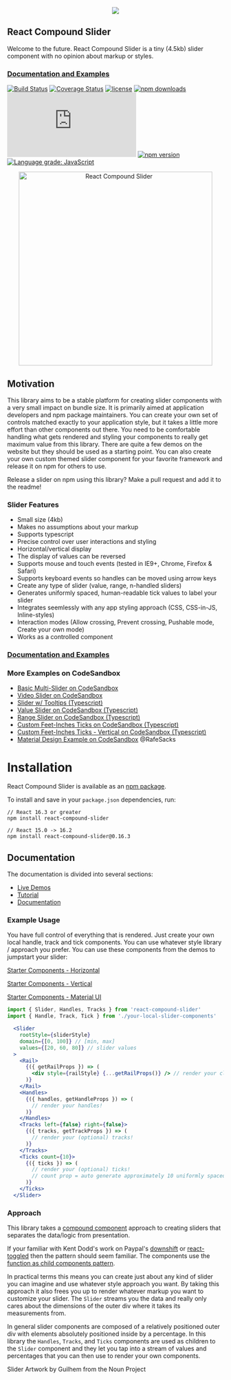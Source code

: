 <div style="text-align:center;">
  <a href="https://sghall.github.io/react-compound-slider" target="\_parent">
  <img src="https://user-images.githubusercontent.com/4615775/51296069-8fa30780-19d7-11e9-9399-ace98ee439f0.png"/></a>
</div>

## React Compound Slider

Welcome to the future. React Compound Slider is a tiny (4.5kb) slider component with no opinion about markup or styles.

### [Documentation and Examples](https://sghall.github.io/react-compound-slider/#/slider-demos/horizontal)

[![Build Status](https://travis-ci.org/sghall/react-compound-slider.svg?branch=master)](https://travis-ci.org/sghall/react-compound-slider)
[![Coverage Status](https://coveralls.io/repos/github/sghall/react-compound-slider/badge.svg?branch=master)](https://coveralls.io/github/sghall/react-compound-slider?branch=master)
[![license](https://img.shields.io/github/license/mashape/apistatus.svg?maxAge=2592000)](https://github.com/sghall/react-compound-slider/blob/master/LICENSE)
[![npm downloads](https://img.shields.io/npm/dm/react-compound-slider.svg)](https://www.npmjs.com/package/react-compound-slider)
![gzip size](http://img.badgesize.io/https://npmcdn.com/react-compound-slider/dist/react-compound-slider.min.js?compression=gzip)
[![npm version](https://img.shields.io/npm/v/react-compound-slider.svg)](https://www.npmjs.com/package/react-compound-slider)
[![Language grade: JavaScript](https://img.shields.io/lgtm/grade/javascript/g/sghall/react-compound-slider.svg?logo=lgtm&logoWidth=18)](https://lgtm.com/projects/g/sghall/react-compound-slider/context:javascript)

<div style="text-align:center;">
  <a href="https://sghall.github.io/react-compound-slider" target="\_parent">
  <img src="https://user-images.githubusercontent.com/4615775/46690444-2aa96b80-cbb7-11e8-8cdd-d1af59df59fe.png" alt="React Compound Slider" style="width:450px;"/></a>
</div>

## Motivation

This library aims to be a stable platform for creating slider components with a very small impact on bundle size. It is primarily aimed at application developers and npm package maintainers.  You can create your own set of controls matched exactly to your application style, but it takes a little more effort than other components out there. You need to be comfortable handling what gets rendered and styling your components to really get maximum value from this library.  There are quite a few demos on the website but they should be used as a starting point.  You can also create your own custom themed slider component for your favorite framework and release it on npm for others to use. 

Release a slider on npm using this library?  Make a pull request and add it to the readme!

### Slider Features

- Small size (4kb)
- Makes no assumptions about your markup
- Supports typescript
- Precise control over user interactions and styling
- Horizontal/vertical display
- The display of values can be reversed
- Supports mouse and touch events (tested in IE9+, Chrome, Firefox & Safari)
- Supports keyboard events so handles can be moved using arrow keys
- Create any type of slider (value, range, n-handled sliders)
- Generates uniformly spaced, human-readable tick values to label your slider
- Integrates seemlessly with any app styling approach (CSS, CSS-in-JS, Inline-styles)
- Interaction modes (Allow crossing, Prevent crossing, Pushable mode, Create your own mode)
- Works as a controlled component

### [Documentation and Examples](https://sghall.github.io/react-compound-slider/#/slider-demos/horizontal)

### More Examples on CodeSandbox

* [Basic Multi-Slider on CodeSandbox](https://codesandbox.io/s/plzyr7lmj)
* [Video Slider on CodeSandbox](https://codesandbox.io/s/1z51zn6q23)
* [Slider w/ Tooltips (Typescript)](https://codesandbox.io/s/pjwwzzj8qm)
* [Value Slider on CodeSandbox (Typescript)](https://codesandbox.io/s/6zpjmw1x3w)
* [Range Slider on CodeSandbox (Typescript)](https://codesandbox.io/s/zl8nrlp9x)
* [Custom Feet-Inches Ticks on CodeSandbox (Typescript)](https://codesandbox.io/s/5262w7r9yx)
* [Custom Feet-Inches Ticks - Vertical on CodeSandbox (Typescript)](https://codesandbox.io/s/18lkz04y8j)
* [Material Design Example on CodeSandbox](https://codesandbox.io/s/k91omlr1wo) @RafeSacks 

# Installation

React Compound Slider is available as an [npm package](https://www.npmjs.org/package/react-compound-slider).

To install and save in your `package.json` dependencies, run:

```
// React 16.3 or greater
npm install react-compound-slider

// React 15.0 -> 16.2
npm install react-compound-slider@0.16.3
```

## Documentation
 
The documentation is divided into several sections:

* [Live Demos](https://sghall.github.io/react-compound-slider/#/slider-demos/horizontal)
* [Tutorial](https://sghall.github.io/react-compound-slider/#/getting-started/tutorial)
* [Documentation](https://sghall.github.io/react-compound-slider/#/component-api/slider)

### Example Usage

You have full control of everything that is rendered. Just create your own local handle, track and tick components.  You can use whatever style library / approach you prefer. You can use these components from the demos to jumpstart your slider:

[Starter Components - Horizontal](https://github.com/sghall/react-compound-slider/blob/master/docs/src/pages/slider-demos/horizontal/components.js)

[Starter Components - Vertical](https://github.com/sghall/react-compound-slider/blob/master/docs/src/pages/slider-demos/vertical/components.js)

[Starter Components - Material UI](https://github.com/sghall/react-compound-slider/blob/master/docs/src/pages/slider-demos/material-ui/components.js)

```jsx
import { Slider, Handles, Tracks } from 'react-compound-slider'
import { Handle, Track, Tick } from './your-local-slider-components'

  <Slider
    rootStyle={sliderStyle}
    domain={[0, 100]} // [min, max]
    values={[20, 60, 80]} // slider values
  >
    <Rail>
      {({ getRailProps }) => (
        <div style={railStyle} {...getRailProps()} /> // render your clickable rail!
      )}
    </Rail>
    <Handles>
      {({ handles, getHandleProps }) => (
        // render your handles!
      )}
    </Handles>
    <Tracks left={false} right={false}>
      {({ tracks, getTrackProps }) => (
        // render your (optional) tracks!
      )}
    </Tracks>
    <Ticks count={10}> 
      {({ ticks }) => (
        // render your (optional) ticks!
        // count prop = auto generate approximately 10 uniformly spaced, human-readable ticks
      )}
    </Ticks>
  </Slider>
```

### Approach

This library takes a [compound component](https://www.youtube.com/watch?v=hEGg-3pIHlE) approach to creating sliders that separates the data/logic from presentation.

If your familiar with Kent Dodd's work on Paypal's [downshift](https://github.com/paypal/downshift) or [react-toggled](https://github.com/kentcdodds/react-toggled) then the pattern should seem familiar.
The components use the [function as child components pattern](https://medium.com/merrickchristensen/function-as-child-components-5f3920a9ace9).

In practical terms this means you can create just about any kind of slider you can imagine and use whatever style approach you want.
By taking this approach it also frees you up to render whatever markup you want to customize your slider.
The `Slider` streams you the data and really only cares about the dimensions of the outer div where it takes its measurements from.

In general slider components are composed of a relatively positioned outer div with elements absolutely positioned inside by a percentage.
In this library the `Handles`, `Tracks`, and `Ticks` components are used as children to the `Slider` component and they let you tap into a stream of values and percentages that you can then use to render your own components.

Slider Artwork by Guilhem from the Noun Project

